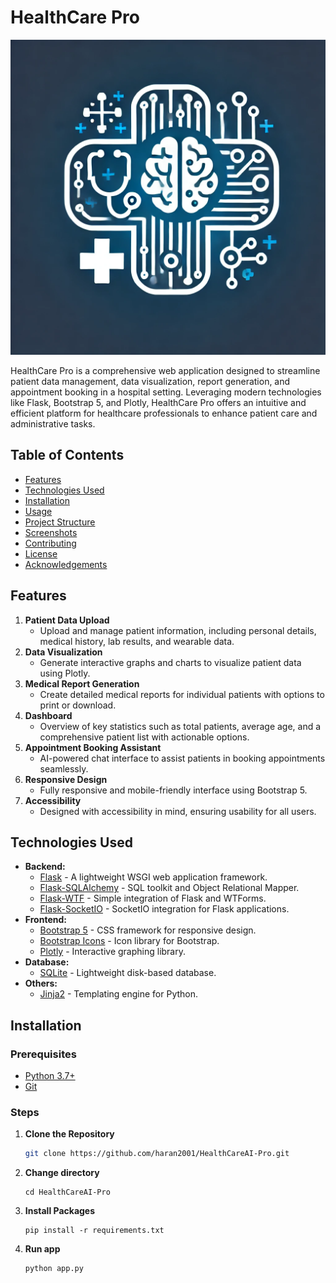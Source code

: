 # HealthCare Pro

![HealthCare Pro Logo](static/images/logo.png)

HealthCare Pro is a comprehensive web application designed to streamline patient data management, data visualization, report generation, and appointment booking in a hospital setting. Leveraging modern technologies like Flask, Bootstrap 5, and Plotly, HealthCare Pro offers an intuitive and efficient platform for healthcare professionals to enhance patient care and administrative tasks.

## Table of Contents

- [Features](#features)
- [Technologies Used](#technologies-used)
- [Installation](#installation)
- [Usage](#usage)
- [Project Structure](#project-structure)
- [Screenshots](#screenshots)
- [Contributing](#contributing)
- [License](#license)
- [Acknowledgements](#acknowledgements)

## Features

1. **Patient Data Upload**
   - Upload and manage patient information, including personal details, medical history, lab results, and wearable data.
2. **Data Visualization**
   - Generate interactive graphs and charts to visualize patient data using Plotly.
3. **Medical Report Generation**
   - Create detailed medical reports for individual patients with options to print or download.
4. **Dashboard**
   - Overview of key statistics such as total patients, average age, and a comprehensive patient list with actionable options.
5. **Appointment Booking Assistant**
   - AI-powered chat interface to assist patients in booking appointments seamlessly.
6. **Responsive Design**
   - Fully responsive and mobile-friendly interface using Bootstrap 5.
7. **Accessibility**
   - Designed with accessibility in mind, ensuring usability for all users.

## Technologies Used

- **Backend:**
  - [Flask](https://flask.palletsprojects.com/) - A lightweight WSGI web application framework.
  - [Flask-SQLAlchemy](https://flask-sqlalchemy.palletsprojects.com/) - SQL toolkit and Object Relational Mapper.
  - [Flask-WTF](https://flask-wtf.readthedocs.io/) - Simple integration of Flask and WTForms.
  - [Flask-SocketIO](https://flask-socketio.readthedocs.io/) - SocketIO integration for Flask applications.
- **Frontend:**
  - [Bootstrap 5](https://getbootstrap.com/) - CSS framework for responsive design.
  - [Bootstrap Icons](https://icons.getbootstrap.com/) - Icon library for Bootstrap.
  - [Plotly](https://plotly.com/python/) - Interactive graphing library.
- **Database:**
  - [SQLite](https://www.sqlite.org/index.html) - Lightweight disk-based database.
- **Others:**
  - [Jinja2](https://jinja.palletsprojects.com/) - Templating engine for Python.

## Installation

### Prerequisites

- [Python 3.7+](https://www.python.org/downloads/)
- [Git](https://git-scm.com/downloads)

### Steps

1. **Clone the Repository**

   ```bash
   git clone https://github.com/haran2001/HealthCareAI-Pro.git
   ```

2. **Change directory**

   ```
   cd HealthCareAI-Pro
   ```

3. **Install Packages**
   ```
   pip install -r requirements.txt
   ```
4. **Run app**
   ```
   python app.py
   ```
